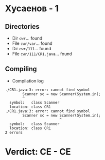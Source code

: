 # Хусаенов - 1
## Directories
- Dir `cwr`... found
- File `cwr/var`... found
- Dir `cwr/111`... found
- File `cwr/111/CR1.java`... found
## Compiling
- Compilation log
```
./CR1.java:3: error: cannot find symbol
        Scanner sc = new Scanner(System.in);
        ^
  symbol:   class Scanner
  location: class CR1
./CR1.java:3: error: cannot find symbol
        Scanner sc = new Scanner(System.in);
                         ^
  symbol:   class Scanner
  location: class CR1
2 errors

```
# Verdict: **CE** - CE
